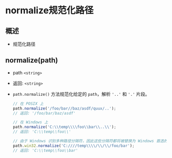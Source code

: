 # normalize规范化路径

## 概述

  - 规范化路径

## normalize(path)

  - path `<string>`

  - 返回: `<string>`

  - `path.normalize()` 方法规范化给定的 `path`，解析 `'..'` 和 `'.'` 片段。

    ```javascript
    // 在 POSIX 上
    path.normalize('/foo/bar//baz/asdf/quux/..');
    // 返回: '/foo/bar/baz/asdf'
    ```

    ```javascript
    // 在 Windows 上
    path.normalize('C:\\temp\\\\foo\\bar\\..\\');
    // 返回: 'C:\\temp\\foo\\'
    ```

    ```javascript
    // 由于 Windows 识别多种路径分隔符，因此这些分隔符都将被替换为 Windows 首选的分隔符（\）：
    path.win32.normalize('C:////temp\\\\/\\/\\/foo/bar');
    // 返回: 'C:\\temp\\foo\\bar'
    ```
